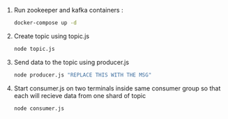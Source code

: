 
1. Run zookeeper and kafka containers : 
    ```bash
    docker-compose up -d
    ```
2. Create topic using topic.js
    ```bash 
    node topic.js
    ```
3. Send data to the topic using producer.js
    ```bash 
    node producer.js "REPLACE THIS WITH THE MSG"
    ```
4. Start consumer.js on two terminals inside same consumer group so that each will recieve data from one shard of topic 
    ```bash 
    node consumer.js
    ```